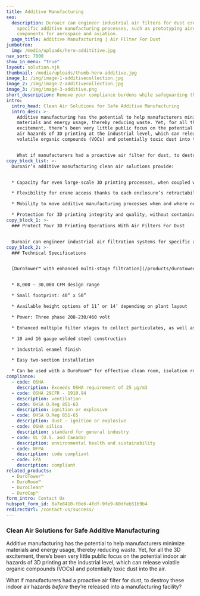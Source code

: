 ```yaml
---
title: Additive Manufacturing
seo:
  description: Duroair can engineer industrial air filters for dust created by
    specific additive manufacturing processes, such as prototyping aircraft
    components for aerospace and aviation.
  page_title: Additive Manufacturing | Air Filter For Dust
jumbotron:
  img: /media/uploads/hero-addititive.jpg
nav_sort: 7000
show_in_menu: "true"
layout: solution.njk
thumbnail: /media/uploads/thumb-hero-additive.jpg
image_1: /img/image-1-additivecollection.jpg
image_2: /img/image-2-additivecollection.jpg
image_3: /img/image-3-additive.png
short_description: Remove your compliance burdens while safeguarding the shop floor.
intro:
  intro_head: Clean Air Solutions for Safe Additive Manufacturing
  intro_desc: >-
    Additive manufacturing has the potential to help manufacturers minimize
    materials and energy usage, thereby reducing waste. Yet, for all the 3D
    excitement, there’s been very little public focus on the potential indoor
    air hazards of 3D printing at the industrial level, which can release
    volatile organic compounds (VOCs) and potentially toxic dust into the air.


    What if manufacturers had a proactive air filter for dust, to destroy these indoor air hazards *before* they’re released into a manufacturing facility?
copy_block_list: >-
  Duroair’s additive manufacturing clean air solutions provide:


  * Capacity for even large-scale 3D printing processes, when coupled with Duroair’s [modular enclosures](https://durocontent.netlify.app/products/duroroom) that can be custom-tailored for specific applications

  * Flexibility for crane access thanks to each enclosure’s retractability, that won’t interfere with current ventilation infrastructure

  * Mobility to move additive manufacturing processes when and where needed, without interrupting other cellular workflows

  * Protection for 3D printing integrity and quality, without contamination from corrosive dust and hazardous fumes
copy_block_1: >-
  ### Protect Your 3D Printing Operations With Air Filters For Dust


  Duroair can engineer industrial air filtration systems for specific additive manufacturing processes, such as prototyping aircraft components for aerospace and aviation. Armed with this technology, manufacturers can use 3D printing to innovate, without exposing facility employees to dust and gaseous particulates that can threaten safety and productivity.
copy_block_2: >-
  ### Technical Specifications


  [DuroTower™ with enhanced multi-stage filtration](/products/durotower):


  * 8,000 – 30,000 CFM design range

  * Small footprint: 40” x 50”

  * Available height options of 11’ or 14’ depending on plant layout

  * Power: Three phase 208-230/460 volt

  * Enhanced multiple filter stages to collect particulates, as well as VOC reduction for various contaminant situations 

  * 10 and 16 gauge welded steel construction

  * Industrial enamel finish

  * Easy two-section installation

  * Can be used with a DuroRoom™ for effective clean room, isolation room, or dust collection applications
compliance:
  - code: OSHA
    description: Exceeds OSHA requirement of 25 μg/m3
  - code: OSHA 29CFR - 1910.94
    description: ventilation
  - code: OHSA O.Reg 851-63
    description: ignition or explosive
  - code: OHSA O.Reg 851-65
    description: dust – ignition or explosive
  - code: OSHA silica
    description: standard for general industry
  - code: UL (U.S. and Canada)
    description: environmental health and sustainability
  - code: NFPA
    description: code compliant
  - code: EPA
    description: compliant
related_products:
  - DuroTower™
  - DuroRoom™
  - DuroClean™
  - DuroCap™
form_intro: Contact Us
hubspot_form_id: 8a7e8410-f0e6-4fdf-9fe9-60dfeb51b9b4
redirectUrl: /contact-us/success/
---
```

### Clean Air Solutions for Safe Additive Manufacturing

Additive manufacturing has the potential to help manufacturers minimize materials and energy usage, thereby reducing waste. Yet, for all the 3D excitement, there’s been very little public focus on the potential indoor air hazards of 3D printing at the industrial level, which can release volatile organic compounds (VOCs) and potentially toxic dust into the air. 

What if manufacturers had a proactive air filter for dust, to destroy these indoor air hazards *before* they’re released into a manufacturing facility?